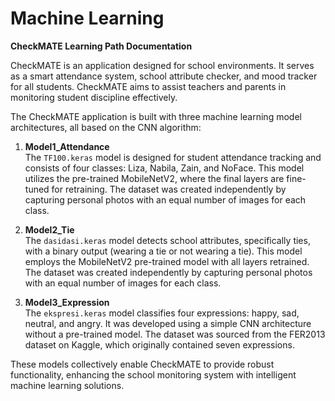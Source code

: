 # Machine Learning  
**CheckMATE Learning Path Documentation**  

CheckMATE is an application designed for school environments. It serves as a smart attendance system, school attribute checker, and mood tracker for all students. CheckMATE aims to assist teachers and parents in monitoring student discipline effectively.  

The CheckMATE application is built with three machine learning model architectures, all based on the CNN algorithm:  

1. **Model1_Attendance**  
   The `TF100.keras` model is designed for student attendance tracking and consists of four classes: Liza, Nabila, Zain, and NoFace. This model utilizes the pre-trained MobileNetV2, where the final layers are fine-tuned for retraining. The dataset was created independently by capturing personal photos with an equal number of images for each class.  

2. **Model2_Tie**  
   The `dasidasi.keras` model detects school attributes, specifically ties, with a binary output (wearing a tie or not wearing a tie). This model employs the MobileNetV2 pre-trained model with all layers retrained. The dataset was created independently by capturing personal photos with an equal number of images for each class.  

3. **Model3_Expression**  
   The `ekspresi.keras` model classifies four expressions: happy, sad, neutral, and angry. It was developed using a simple CNN architecture without a pre-trained model. The dataset was sourced from the FER2013 dataset on Kaggle, which originally contained seven expressions.  

These models collectively enable CheckMATE to provide robust functionality, enhancing the school monitoring system with intelligent machine learning solutions.
